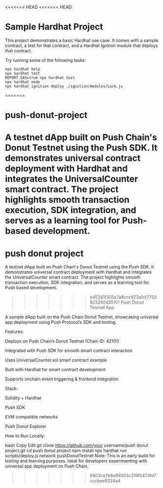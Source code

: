 <<<<<<< HEAD
<<<<<<< HEAD
# Sample Hardhat Project

This project demonstrates a basic Hardhat use case. It comes with a sample contract, a test for that contract, and a Hardhat Ignition module that deploys that contract.

Try running some of the following tasks:

```shell
npx hardhat help
npx hardhat test
REPORT_GAS=true npx hardhat test
npx hardhat node
npx hardhat ignition deploy ./ignition/modules/Lock.js
```
=======
# push-donut-project
A testnet dApp built on Push Chain's Donut Testnet using the Push SDK. It demonstrates universal contract deployment with Hardhat and integrates the UniversalCounter smart contract. The project highlights smooth transaction execution, SDK integration, and serves as a learning tool for Push-based development.
=======
# push donut project
A testnet dApp built on Push Chain's Donut Testnet using the Push SDK. It demonstrates universal contract deployment with Hardhat and integrates the UniversalCounter smart contract. The project highlights smooth transaction execution, SDK integration, and serves as a learning tool for Push based development.
>>>>>>> e45341f305e7a8ccc673a1cf7753923260d35101
Push Donut Testnet App

A sample dApp built on the Push Chain Donut Testnet, showcasing universal app deployment using Push Protocol’s SDK and tooling.

Features:

Deploys on Push Chain’s Donut Testnet (Chain ID: 42101)

Integrated with Push SDK for smooth smart contract interaction

Uses UniversalCounter.sol smart contract example

Built with Hardhat for smart contract development

Supports onchain event triggering & frontend integration

Stack:

Solidity + Hardhat

Push SDK

EVM compatible networks

Push Donut Explorer

How to Run Locally:

bash
Copy
Edit
git clone https://github.com/your username/push donut project.git
cd push donut project
npm install
npx hardhat run scripts/deploy.js network pushDonutTestnet 
Note:
This is an early build for testing and learning purposes. Ideal for developers experimenting with universal app deployment on Push Chain.

>>>>>>> 6903ce7b6eff4553c219f5473fd7cccbae9334a4
